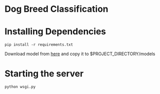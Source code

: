 # Dog Breed Classification

# Installing Dependencies

```pip install -r requirements.txt```


	
Download model from [here](https://drive.google.com/file/d/1A33OQ9e3UY6FLTGVzu343Wb1x-V1a5bQ/view?usp=sharing) and copy it to $PROJECT_DIRECTORY/models


# Starting the server

```python wsgi.py```
